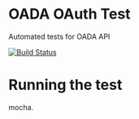 # OADA OAuth Test
Automated tests for OADA API 

[![Build Status](https://travis-ci.org/OADA/oada-ref-auth-js.svg?branch=master)](https://travis-ci.org/OADA/oada-ref-auth-js)

# Running the test
mocha.
